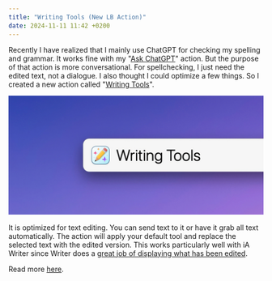 ```yaml
---
title: "Writing Tools (New LB Action)"
date: 2024-11-11 11:42 +0200
---
```


Recently I have realized that I mainly use ChatGPT for checking my spelling and grammar. It works fine with my "[Ask ChatGPT](https://github.com/Ptujec/LaunchBar/tree/master/Ask-ChatGPT)" action. But the purpose of that action is more conversational. For spellchecking, I just need the edited text, not a dialogue. I also thought I could optimize a few things. So I created a new action called "[Writing Tools](https://github.com/Ptujec/LaunchBar/tree/master/Writing-Tools#readme)". 

![Screenshot](/assets/images/writing_tools.jpg)

It is optimized for text editing. You can send text to it or have it grab all text automatically. The action will apply your default tool and replace the selected text with the edited version. This works particularly well with iA Writer since Writer does a [great job of displaying what has been edited](https://ia.net/writer/support/editor/authorship).

Read more [here](https://github.com/Ptujec/LaunchBar/tree/master/Writing-Tools).